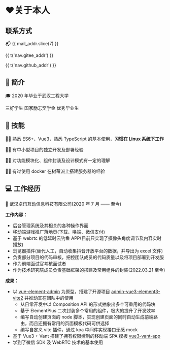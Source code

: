 # ❤️关于本人

## <flat-color-icons-contacts /> 联系方式

<script lang="ts" setup>
import { computed } from 'vue';
import { useI18n } from 'vue-i18n';
const { t } = useI18n();
const mail_addr = computed(() => String(t('nav.mail_addr')).replace('&#64;', '@'));
</script>

<a :href="mail_addr" :title="t('nav.mail')">📬 {{ mail_addr.slice(7) }}</a>

<p>
  <a target="_blank" :title="t('nav.gitee')" :href="t('nav.gitee_addr')">
    <simple-icons-gitee class="text-sm" /> {{ t('nav.gitee_addr') }}
  </a>
</p>

<p>
  <a target="_blank" :title="t('nav.github')" :href="t('nav.github_addr')">
    <ci-github /> {{ t('nav.github_addr') }}
  </a>
</p>

## 📝 简介

🎓 2020 年毕业于武汉工程大学

<n-tag class="mr-2" type="success"> 三好学生 </n-tag>
<n-tag class="mr-2" type="warning"> 国家励志奖学金 </n-tag>
<n-tag class="mr-2" type="info"> 优秀毕业生 </n-tag>

## 🔧 技能

🦸‍♂️ 熟悉 ES6+、Vue3，熟悉 TypeScript 的基本使用，**习惯在 Linux 系统下工作**

🦸‍♂️ 有中小型项目的独立开发及部署经验

🦸‍♂️ 对功能模块化、组件封装及设计模式有一定的理解

🦸‍♂️ 有过使用 docker 在树莓派上搭建服务器的经验

<div class="text-center mt-8 children:text-5xl">
  <logos-javascript class="mr-2" />
  <logos-html-5 class="mr-2" />
  <logos-css-3 class="mr-2" />
  <logos-vue class="mr-2" />
  <logos-nodejs-icon class="mr-2" />
  <logos-typescript-icon />
</div>

<div class="text-center mt-2 text-5xl">
  <logos-raspberry-pi class="mr-2" />
  <logos-linux-tux class="mr-2" />
  <logos-nginx class="mr-2" />
  <logos-docker-icon class="mr-2" />
</div>

## 💻️ 工作经历

🏢 武汉卓讯互动信息科技有限公司(2020 年 7 月 —— 至今)

**工作内容：**
- 后台管理系统及其相关的各种操作界面
- 移动端游戏推广落地页(下载、唤端、微信支付)
- 基于 webrtc 的低延时云钓鱼 APP(目前只实现了摄像头角度调节及内容实时播放)
- 浏览器插件(替代人工，自动收集抖音开放平台的数据，并导出为 excel 文件)
- 负责部分项目的代码审核，把控团队成员的代码质量以及将项目部署到开发服
- 作为前端面试官考核面试者
- 作为技术研究院成员负责基础框架的搭建及常用组件的封装(2022.03.21 至今)

**成果：**
- 以 [vue-element-admin](https://panjiachen.gitee.io/vue-element-admin-site/zh/) 为原型，搭建了开源项目 [admin-vue3-element3-vite2](https://gitee.com/BluesYoung-web/admin-vue3-element3-vite2) 并推动其在团队中的使用
  - 从日常开发中以 Composition API 的形式抽象出多个可重用的代码块
  - 基于 ElementPlus 二次封装多个常用的组件，极大的提升了开发效率
  - 编写自动创建页面的 node 脚本，实现创建页面的同时自动生成前端路由，而且还拥有常用的页面模板代码可供选择
  - 编写自定义 vite 插件，通过 koa 中间件实现接口无感 mock
- 基于 Vue3 + Vant 搭建了拥有权限控制的移动端 SPA 模板 [vue3-vant-app](https://gitee.com/BluesYoung-web/vue3-vant-app)
- 学到了微信 SDK 及 WebRTC 技术的基本使用
